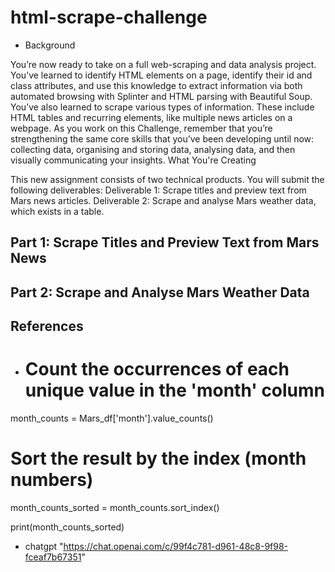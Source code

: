 # html-scrape-challenge
- Background

You’re now ready to take on a full web-scraping and data analysis project. You’ve learned to identify HTML elements on a page, identify their id and class attributes, and use this knowledge to extract information via both automated browsing with Splinter and HTML parsing with Beautiful Soup. You’ve also learned to scrape various types of information. These include HTML tables and recurring elements, like multiple news articles on a webpage.
As you work on this Challenge, remember that you’re strengthening the same core skills that you’ve been developing until now: collecting data, organising and storing data, analysing data, and then visually communicating your insights.
What You're Creating

This new assignment consists of two technical products. You will submit the following deliverables:
Deliverable 1: Scrape titles and preview text from Mars news articles.
Deliverable 2: Scrape and analyse Mars weather data, which exists in a table.

## Part 1: Scrape Titles and Preview Text from Mars News

## Part 2: Scrape and Analyse Mars Weather Data

## References
- # Count the occurrences of each unique value in the 'month' column
month_counts = Mars_df['month'].value_counts()

# Sort the result by the index (month numbers)
month_counts_sorted = month_counts.sort_index()

print(month_counts_sorted)

- chatgpt "https://chat.openai.com/c/99f4c781-d961-48c8-9f98-fceaf7b67351"